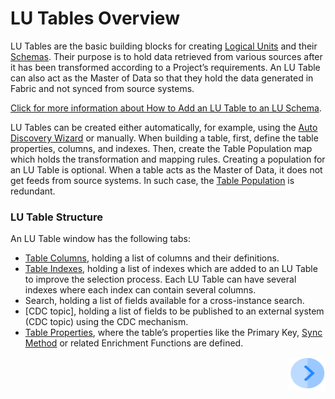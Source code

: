 # LU Tables Overview

LU Tables are the basic building blocks for creating [Logical Units](/articles/03_logical_units/01_LU_overview.md) and their [Schemas](/articles/03_logical_units/03_LU_schema_window.md). 
Their purpose is to hold data retrieved from various sources after it has been transformed according to a Project’s requirements. An LU Table can also act as the Master of Data so that they hold the data generated in Fabric and not synced from source systems.

[Click for more information about How to Add an LU Table to an LU Schema](/articles/03_logical_units/09_add_table_to_a_schema.md). 

LU Tables can be created either automatically, for example, using the [Auto Discovery Wizard](/articles/03_logical_units/06_auto_discovery_wizard.md) or manually. 
When building a table, first, define the table properties, columns, and indexes. Then, create the Table Population  map which holds the transformation and mapping rules.
Creating a population for an LU Table is optional. When a table acts as the Master of Data, it does not get feeds from source systems. In such case, the [Table Population](/articles/07_table_population/01_table_population_overview.md) is redundant.  


### LU Table Structure
An LU Table window has the following tabs:
*	[Table Columns](/articles/06_LU_tables/02_create_an_LU_table.md), holding a list of columns and their definitions.
*	[Table Indexes](/articles/06_LU_tables/03_table_indexes.md#index-definition), holding a list of indexes which are added to an LU Table to improve the selection process. Each LU Table can have several indexes where each index can contain several columns.
*	Search, holding  a list of fields available for a cross-instance search.
*	[CDC topic], holding a list of fields to be published to an external system (CDC topic) using the CDC mechanism.
*	[Table Properties](/articles/06_LU_tables/04_table_properties.md),  where the table’s properties like the Primary Key, [Sync Method](/articles/14_sync_LU_instance/04_sync_methods.md) or related Enrichment Functions  are defined. 
  
[<img align="right" width="60" height="54" src="/articles/images/Next.png">](/articles/06_LU_tables/02_create_an_LU_table.md)
